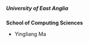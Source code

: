 <h5><strong>University of East Anglia</strong></h5>

**School of Computing Sciences**
* Yingliang Ma
